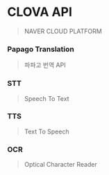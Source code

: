 # CLOVA API

> NAVER CLOUD PLATFORM



### Papago Translation

> 파파고 번역 API 



### STT

> Speech To Text



### TTS

> Text To Speech



### OCR

> Optical Character Reader

